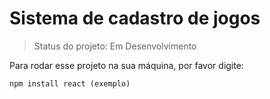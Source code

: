 # Sistema de cadastro de jogos

> Status do projeto: Em Desenvolvimento

Para rodar esse projeto na sua máquina, por favor digite:

```
npm install react (exemplo)
```
